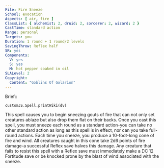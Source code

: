 ```yaml
---
File: Fire Sneeze
School: evocation
Aspects: [ air, fire ]
ClassList: { alchemist: 2, druid: 2, sorcerer: 2, wizard: 2 }
CastTime: standard action
Range: personal
Targets: you
Duration: 1 round + 1 round/2 levels
SavingThrow: Reflex half
SR: yes
Components:
  V: yes
  S: yes
  M: hot pepper soaked in oil
SLALevel: 2
Copyright:
  Content: "Goblins Of Golarion"
---
```

Brief:: 

```dataviewjs
customJS.Spell.printWiki(dv)
```

This spell causes you to begin sneezing gouts of fire that can not only set creatures ablaze but also drop them flat on their backs.  Once you cast this spell, you must sneeze each round as a standard action-you can take no other standard action as long as this spell is in effect, nor can you take full-round actions. Each time you sneeze, you produce a 10-foot-long cone of fire and wind. All creatures caught in this cone take 2d6 points of fire damage-a successful Reflex save halves this damage. Any creature that fails to resist this spell with a Reflex save must immediately make a DC 12 Fortitude save or be knocked prone by the blast of wind associated with the sneeze.
